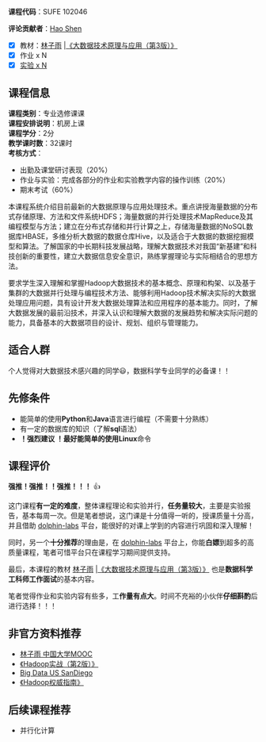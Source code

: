 **课程代码**：SUFE 102046

**评论贡献者**：[Hao Shen](https://github.com/shenhao-stu)

- [x] 教材：[林子雨](http://dblab.xmu.edu.cn/linziyu/) |[《大数据技术原理与应用（第3版）》](https://book.douban.com/subject/35309195/)
- [x] 作业 x N
- [x] [实验 x N](https://labs.shufe.dolphin-labs.com/)
## 课程信息
**课程类别**：专业选修课课  
**课程安排说明**：机房上课  
**课程学分**：2分  
**教学课时数**：32课时  
**考核方式**：

- 出勤及课堂研讨表现（20%）
- 作业与实验：完成各部分的作业和实验教学内容的操作训练（20%）
- 期末考试（60%）


本课程系统介绍目前最新的大数据原理与应用处理技术。重点讲授海量数据的分布式存储原理、方法和文件系统HDFS；海量数据的并行处理技术MapReduce及其编程模型与方法；建立在分布式存储和并行计算之上，存储海量数据的NoSQL数据库HBASE，多维分析大数据的数据仓库Hive，以及适合于大数据的数据挖掘模型和算法。了解国家的中长期科技发展战略，理解大数据技术对我国“新基建”和科技创新的重要性，建立大数据信息安全意识，熟练掌握理论与实际相结合的思想方法。

要求学生深入理解和掌握Hadoop大数据技术的基本概念、原理和构架、以及基于集群的大数据并行处理与编程技术方法、能够利用Hadoop技术解决实际的大数据处理应用问题，具有设计开发大数据处理算法和应用程序的基本能力。同时，了解大数据发展的最前沿技术，并深入认识和理解大数据的发展趋势和解决实际问题的能力，具备基本的大数据项目的设计、规划、组织与管理能力。 

## 适合人群

个人觉得对大数据技术感兴趣的同学😃，数据科学专业同学的必备课！！

## 先修条件

- 能简单的使用**Python**和**Java**语言进行编程（不需要十分熟练）
- 有一定的数据库的知识（了解**sql**语法）
- **！强烈建议 ！**最好能简单的使用**Linux**命令


## 课程评价

**强推！强推！！强推！！！** 👍

这门课程**有一定的难度**，整体课程理论和实验并行，**任务量较大**，主要是实验报告，基本每周一次。但是笔者想说，这门课是十分值得一听的，授课质量十分高，并且借助 [dolphin-labs](https://www.dolphin-labs.com/) 平台，能很好的对课上学到的内容进行巩固和深入理解！

同时，另一个**十分推荐**的理由是，在 [dolphin-labs](https://www.dolphin-labs.com/) 平台上，你能**白嫖**到超多的高质量课程，笔者可惜平台只在课程学习期间提供支持。

最后，本课程的教材 [林子雨](http://dblab.xmu.edu.cn/linziyu/) |[《大数据技术原理与应用（第3版）》](https://book.douban.com/subject/35309195/) 也是**数据科学工科师工作面试**的基本内容。

笔者觉得作业和实验内容有些多，工**作量有点大**。时间不充裕的小伙伴**仔细斟酌**后进行选择！！！

## 非官方资料推荐

- [林子雨 中国大学MOOC](https://www.icourse163.org/course/XMU-1002335004#/info)
- [《Hadoop实战（第2版）》](https://book.douban.com/subject/20275953/)
- [Big Data US SanDiego](https://www.coursera.org/specializations/big-data)
- [《Hadoop权威指南》](https://book.douban.com/subject/26206050/)


## 后续课程推荐

- 并行化计算

